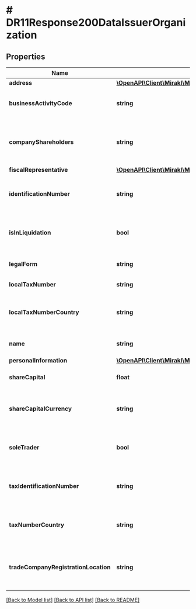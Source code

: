 # # DR11Response200DataIssuerOrganization

## Properties

Name | Type | Description | Notes
------------ | ------------- | ------------- | -------------
**address** | [**\OpenAPI\Client\Mirakl\Model\DR11Response200DataIssuerOrganizationAddress**](DR11Response200DataIssuerOrganizationAddress.md) |  | [optional]
**businessActivityCode** | **string** | The business activity code of the organization. | [optional]
**companyShareholders** | **string** | Indicates if there is a single shareholder or several shareholders. | [optional]
**fiscalRepresentative** | [**\OpenAPI\Client\Mirakl\Model\DR11Response200DataIssuerOrganizationFiscalRepresentative**](DR11Response200DataIssuerOrganizationFiscalRepresentative.md) |  | [optional]
**identificationNumber** | **string** | The identification number of the organization. | [optional]
**isInLiquidation** | **bool** | Indicates whether the company is in liquidation or not. | [optional]
**legalForm** | **string** | The legal form of the organization. | [optional]
**localTaxNumber** | **string** | The VAT/GST number. | [optional]
**localTaxNumberCountry** | **string** | The local tax number country of the organization. | [optional]
**name** | **string** | The organization name. | [optional]
**personalInformation** | [**\OpenAPI\Client\Mirakl\Model\DR11Response200DataIssuerOrganizationPersonalInformation**](DR11Response200DataIssuerOrganizationPersonalInformation.md) |  | [optional]
**shareCapital** | **float** | The share capital of the organization. | [optional]
**shareCapitalCurrency** | **string** | The share capital currency of the organization. | [optional]
**soleTrader** | **bool** | Indicates if the organization is a sole trader. | [optional]
**taxIdentificationNumber** | **string** | The tax identification number of the organization. | [optional]
**taxNumberCountry** | **string** | The tax number country of the organization. | [optional]
**tradeCompanyRegistrationLocation** | **string** | The trade company registration location of the organization. | [optional]

[[Back to Model list]](../../README.md#models) [[Back to API list]](../../README.md#endpoints) [[Back to README]](../../README.md)

